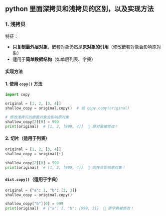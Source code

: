 ## python 里面深拷贝和浅拷贝的区别，以及实现方法

### 1. 浅拷贝
特征：
-    **只复制最外层对象**，嵌套对象仍然是**原对象的引用**（修改嵌套对象会影响原对象）  
-   适用于**简单数据结构**（如单层列表、字典）

#### **实现方法**
#### **1. 使用 `copy()` 方法**

```python
import copy

original = [1, 2, [3, 4]]
shallow_copy = original.copy()  # 或 copy.copy(original)

# 修改浅拷贝的嵌套对象会影响原对象
shallow_copy[2][0] = 999
print(original)  # [1, 2, [999, 4]]  🚨 原对象被修改！
```
#### **2. 切片（适用于列表）**

```python
original = [1, 2, [3, 4]]
shallow_copy = original[:]

shallow_copy[2][0] = 999
print(original)  # [1, 2, [999, 4]]  🚨 同样会影响原对象！
```
#### **`dict.copy()`（适用于字典）**
```python
original = {"a": 1, "b": [2, 3]}
shallow_copy = original.copy()

shallow_copy["b"][0] = 999
print(original)  # {"a": 1, "b": [999, 3]}  🚨 原字典被修改！
```







<!--stackedit_data:
eyJoaXN0b3J5IjpbMzQyMDYzOTc2LC0yMDg4NzQ2NjEyXX0=
-->